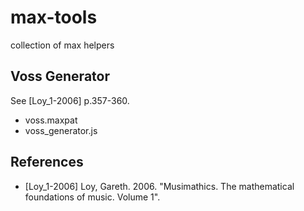 max-tools
=========

collection of max helpers

Voss Generator
--------------
See [Loy_1-2006] p.357-360.

* voss.maxpat
* voss_generator.js

References
-----------
* [Loy_1-2006] Loy, Gareth. 2006. "Musimathics. The mathematical foundations of music. Volume 1".
